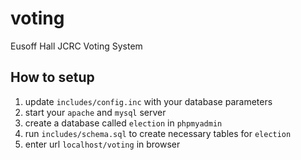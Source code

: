 # voting
Eusoff Hall JCRC Voting System

## How to setup
1. update `includes/config.inc` with your database parameters
2. start your `apache` and `mysql` server
2. create a database called `election` in `phpmyadmin`
3. run `includes/schema.sql` to create necessary tables for `election`
4. enter url `localhost/voting` in browser 